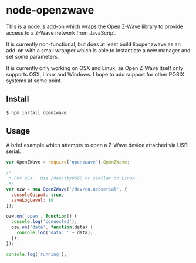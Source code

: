 node-openzwave
==============

This is a node.js add-on which wraps the [Open
Z-Wave](https://code.google.com/p/open-zwave/) library to provide access to a
Z-Wave network from JavaScript.

It is currently non-functional, but does at least build libopenzwave as an
add-on with a small wrapper which is able to instantiate a new manager and set
some parameters.

It is currently only working on OSX and Linux, as Open Z-Wave itself only
supports OSX, Linux and Windows.  I hope to add support for other POSIX systems
at some point.

## Install

```sh
$ npm install openzwave
```

## Usage

A brief example which attempts to open a Z-Wave device attached via USB serial.

```js
var OpenZWave = require('openzwave').OpenZWave;

/*
 * For OSX.  Use /dev/ttyUSB0 or similar on Linux.
 */
var ozw = new OpenZWave('/dev/cu.usbserial', {
  consoleOutput: true,
  saveLogLevel: 10
});

ozw.on('open', function() {
  console.log('connected');
  ozw.on('data', function(data) {
    console.log('data: ' + data);
  });
});

console.log('running');
```
